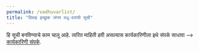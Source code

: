 ```yaml
---
permalink: /vadhuvarlist/
title: "विवाह इच्छुक जंगम वधू-वरांची सूची"
---
```



हि सूची बनविण्याचे काम चालू आहे. त्वरित माहिती हवी असल्यास कार्यकारिणीला इथे संपर्क साधावा -->  [कार्यकारिणी संपर्क](/committee/).
